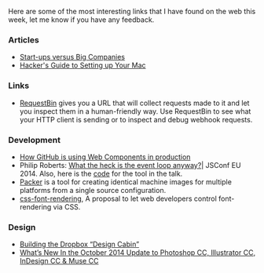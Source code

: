 Here are some of the most interesting links that I have found on the web this week, let me know if you have any feedback.

### Articles

* [Start-ups versus Big Companies](https://medium.com/the-year-of-the-looking-glass/start-ups-versus-big-companies-f275800e78e5)
* [Hacker's Guide to Setting up Your Mac](http://lapwinglabs.com/blog/hacker-guide-to-setting-up-your-mac)

### Links

* [RequestBin](http://requestb.in/) gives you a URL that will collect requests made to it and let you inspect them in a human-friendly way. Use RequestBin to see what your HTTP client is sending or to inspect and debug webhook requests.

### Development

* [How GitHub is using Web Components in production](http://webcomponents.org/articles/interview-with-joshua-peek/)
* Philip Roberts: [What the heck is the event loop anyway?](https://www.youtube.com/watch?v=8aGhZQkoFbQ)| JSConf EU 2014. Also, here is the [code](https://github.com/latentflip/loupe) for the tool in the talk.
* [Packer](http://www.packer.io/) is a tool for creating identical machine images for multiple platforms from a single source configuration.
* [css-font-rendering](https://github.com/igrigorik/css-font-timeout/blob/patch-1/README.md), A proposal to let web developers control font-rendering via CSS.

### Design
* [Building the Dropbox “Design Cabin”](https://medium.com/@_dte/building-the-dropbox-design-cabin-9fdec4356671)
* [What’s New In the October 2014 Update to Photoshop CC, Illustrator CC, InDesign CC & Muse CC](http://terrywhite.com/whats-new-october-2014-update-photoshop-cc-illustrator-cc-indesign-cc-muse-cc/)
